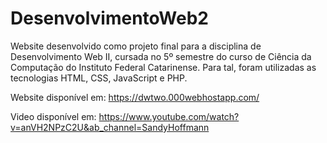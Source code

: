 # DesenvolvimentoWeb2
Website desenvolvido como projeto final para a disciplina de Desenvolvimento Web II, cursada no 5º semestre do curso de Ciência da Computação do Instituto Federal Catarinense. Para tal, foram utilizadas as tecnologias HTML, CSS, JavaScript e PHP.

Website disponível em: https://dwtwo.000webhostapp.com/

Video disponível em: https://www.youtube.com/watch?v=anVH2NPzC2U&ab_channel=SandyHoffmann
